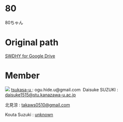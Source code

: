 # 80
80ちゃん

# Original path
<a href="https://drive.google.com/drive/u/0/folders/19vBwXucsIokRlx7sUrJF8FMKlW8F601F">
  SWDHY for Google Drive
</a>

# Member

<img src="https://avatars.githubusercontent.com/u/68099974?v=4">
<a href="https://github.com/tsukasa-u">
tsukasa-u
</a>
:
<a src="ogu.hide.u@gmail.com">
ogu.hide.u@gmail.com
</a>

<img sec="https://avatars.githubusercontent.com/u/68099974?v=4">
Daisuke SUZUKI
:
<a href="daisuke1515@stu.kanazawa-u.ac.jp">
daisuke1515@stu.kanazawa-u.ac.jp
</a>

北見涼
:
<a href="takaws0510@gmail.com">
takaws0510@gmail.com
</a>

Kouta Suzuki
:
<a href="">
unknown
</a>
